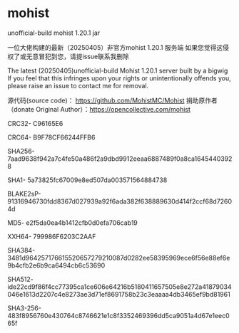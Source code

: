 # mohist
unofficial-build mohist 1.20.1 jar


一位大佬构建的最新（20250405）非官方mohist 1.20.1 服务端
如果您觉得这侵权了或无意冒犯到您，请提issue联系我删除

The latest (20250405)unofficial-build Mohist 1.20.1 server built by a bigwig
If you feel that this infringes upon your rights or unintentionally offends you, please raise an issue to contact me for removal.

源代码(source code)： https://github.com/MohistMC/Mohist
捐助原作者（donate Original Author）：https://opencollective.com/mohist


CRC32-    C96165E6


CRC64-    B9F78CF66244FFB6


SHA256-   7aad9638f942a7c4fe50a486f2a9dbd9912eeaa6887489f0a8ca16454403928


SHA1-     5a73825fc67009e8ed507da003571564884738


BLAKE2sP- 91316946730fdd8367d027939a92f6ada382f638889630d414f2ccf68d72604d


MD5-      e2f5da0ea4b1412cfb0d0efa706cab19


XXH64-    799986F6203C2AAF


SHA384-   3481d964257176615520657279210087d0282ee58395969ece6f56e88ef6e9b4cfb2e6b9ca6494cb6c53690 


SHA512-   ide22cd9f86f4cc77395ca1ce606e64216b5180411657505e8e272a41879034046e1613d2207c4e8273ae3d71ef8691758b23c3eaaaa4db3465ef9bd81961


SHA3-256- 483f8956760e430764c8746621e1c8f3352469396dd5ca9051a4d67e1eec065f
